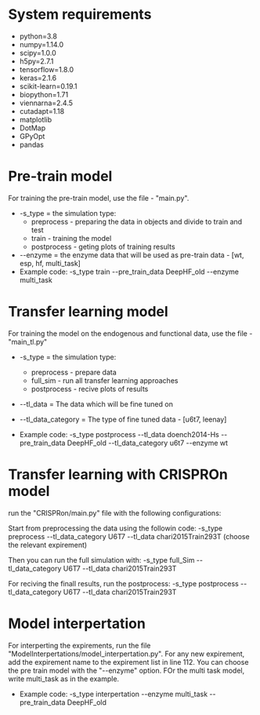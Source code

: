 # System requirements
* python=3.8
* numpy=1.14.0
* scipy=1.0.0
* h5py=2.7.1
* tensorflow=1.8.0
* keras=2.1.6
* scikit-learn=0.19.1
* biopython=1.71
* viennarna=2.4.5
* cutadapt=1.18
* matplotlib
* DotMap
* GPyOpt
* pandas

#  Pre-train model
For training the pre-train model, use the file - "main.py".
* -s_type = the simulation type:
  * preprocess - preparing the data in objects and divide to train and test
  * train - training the model
  * postprocess - geting plots of training results
* --enzyme = the enzyme data that will be used as pre-train data - [wt, esp, hf, multi_task]
* Example code:
-s_type train --pre_train_data DeepHF_old   --enzyme multi_task

# Transfer learning model
For training the model on the endogenous and functional data, use the file - "main_tl.py"
* -s_type = the simulation type:
  * preprocess - prepare data
  * full_sim - run all transfer learning approaches
  * postprocess - recive plots of results

* --tl_data = The data which will be fine tuned on
*  --tl_data_category = The type of fine tuned data - [u6t7, leenay]
* Example code:
-s_type postprocess --tl_data doench2014-Hs --pre_train_data DeepHF_old  --tl_data_category u6t7 --enzyme wt


# Transfer learning with CRISPROn model
run the "CRISPRon/main.py" file with the following configurations:

Start from preprocessing the data using the followin code: 
-s_type preprocess --tl_data_category U6T7 --tl_data chari2015Train293T (choose the relevant expirement)

Then you can run the full simulation with:
-s_type full_Sim --tl_data_category U6T7 --tl_data chari2015Train293T

For reciving the finall results, run the postprocess:
-s_type postprocess --tl_data_category U6T7 --tl_data chari2015Train293T

# Model interpertation
For interperting the expirements, run the file "ModelInterpertations/model_interpertation.py". 
For any new expirement, add the expirement name to the expirement list in line 112. 
You can choose the pre train model with the "--enzyme" option. FOr the multi task model, write multi_task as in the example.
* Example code:
-s_type interpertation --enzyme multi_task --pre_train_data DeepHF_old

  
